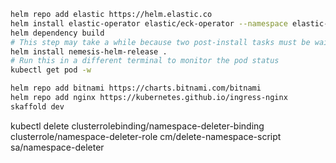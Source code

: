 ```bash
helm repo add elastic https://helm.elastic.co
helm install elastic-operator elastic/eck-operator --namespace elastic-system --create-namespace --set managedNamespaces='{default}'
helm dependency build
# This step may take a while because two post-install tasks must be waited on before helm wil return
helm install nemesis-helm-release .
# Run this in a different terminal to monitor the pod status
kubectl get pod -w
```

```bash
helm repo add bitnami https://charts.bitnami.com/bitnami
helm repo add nginx https://kubernetes.github.io/ingress-nginx
skaffold dev
```

kubectl delete clusterrolebinding/namespace-deleter-binding clusterrole/namespace-deleter-role cm/delete-namespace-script sa/namespace-deleter